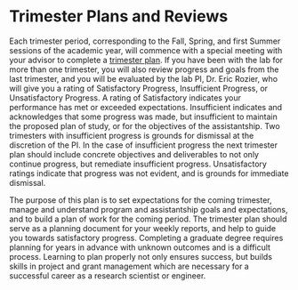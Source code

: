 # Trimester Plans and Reviews

Each trimester period, corresponding to the Fall, Spring, and first Summer sessions of the academic year,
will commence with a special meeting with your advisor to complete a [trimester plan](../Templates/TrimesterPlan-Template.md).  If you have been with the lab for more than one trimester, you will also review progress and goals from the last trimester, and you will be evaluated by the lab PI, Dr. Eric Rozier, who will give you a rating of Satisfactory Progress, Insufficient Progress, or Unsatisfactory Progress. A rating of Satisfactory indicates your performance has met or exceeded expectations. Insufficient indicates and acknowledges that some progress was made, but insufficient to maintain the proposed plan of study, or for the objectives of the assistantship. Two trimesters with insufficient progress is grounds for dismissal at the discretion of the PI. In the case of insufficient progress the next trimester plan should include concrete objectives and deliverables to not only continue progress, but remediate insufficient progress. Unsatisfactory ratings indicate that progress was not evident, and is grounds for immediate dismissal.

The purpose of this plan is to set expectations for the coming trimester, manage and understand program and assistantship
goals and expectations, and to build a plan of work for the coming period.  The trimester plan should serve as a planning
document for your weekly reports, and help to guide you towards satisfactory progress.  Completing a graduate degree
requires planning for years in advance with unknown outcomes and is a difficult process.  Learning to plan properly
not only ensures success, but builds skills in project and grant management which are necessary for a successful career
as a research scientist or engineer.